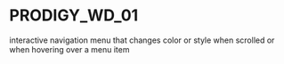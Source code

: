 # PRODIGY_WD_01
interactive navigation menu that changes color or style when scrolled or when hovering over a menu item

